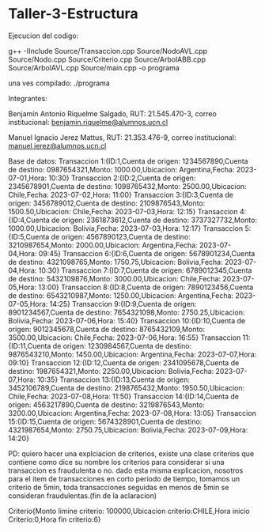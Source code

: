 # Taller-3-Estructura
Ejecucion del codigo:

g++ -IInclude Source/Transaccion.cpp Source/NodoAVL.cpp Source/Nodo.cpp Source/Criterio.cpp Source/ArbolABB.cpp Source/ArbolAVL.cpp Source/main.cpp -o programa

una ves compilado: ./programa

Integrantes: 

Benjamín Antonio Riquelme Salgado, RUT: 21.545.470-3, correo institucional: benjamin.riquelme@alumnos.ucn.cl

Manuel Ignacio Jerez Mattus, RUT: 21.353.476-9, correo institucional: manuel.jerez@alumnos.ucn.cl

Base de datos:
Transaccion 1:{ID:1,Cuenta de origen: 1234567890,Cuenta de destino: 0987654321,Monto: 1000.00,Ubicacion: Argentina,Fecha: 2023-07-01,Hora: 10:30}
Transaccion 2:{ID:2,Cuenta de origen: 2345678901,Cuenta de destino: 1098765432,Monto: 2500.00,Ubicacion: Chile,Fecha: 2023-07-02,Hora: 11:00}
Transaccion 3:{ID:3,Cuenta de origen: 3456789012,Cuenta de destino: 2109876543,Monto: 1500.50,Ubicacion: Chile,Fecha: 2023-07-03,Hora: 12:15}
Transaccion 4:{ID:4,Cuenta de origen: 2361873612,Cuenta de destino: 3737327732,Monto: 1000.00,Ubicacion: Bolivia,Fecha: 2023-07-03,Hora: 12:17}
Transaccion 5:{ID:5,Cuenta de origen: 4567890123,Cuenta de destino: 3210987654,Monto: 2000.00,Ubicacion: Argentina,Fecha: 2023-07-04,Hora: 09:45}
Transaccion 6:{ID:6,Cuenta de origen: 5678901234,Cuenta de destino: 4321098765,Monto: 1750.75,Ubicacion: Bolivia,Fecha: 2023-07-04,Hora: 10:30}
Transaccion 7:{ID:7,Cuenta de origen: 6789012345,Cuenta de destino: 5432109876,Monto: 3000.00,Ubicacion: Chile,Fecha: 2023-07-05,Hora: 13:00}
Transaccion 8:{ID:8,Cuenta de origen: 7890123456,Cuenta de destino: 6543210987,Monto: 1250.00,Ubicacion: Argentina,Fecha: 2023-07-05,Hora: 14:25}
Transaccion 9:{ID:9,Cuenta de origen: 8901234567,Cuenta de destino: 7654321098,Monto: 2750.25,Ubicacion: Bolivia,Fecha: 2023-07-06,Hora: 15:40}
Transaccion 10:{ID:10,Cuenta de origen: 9012345678,Cuenta de destino: 8765432109,Monto: 3500.00,Ubicacion: Chile,Fecha: 2023-07-06,Hora: 16:55}
Transaccion 11:{ID:11,Cuenta de origen: 1230984567,Cuenta de destino: 9876543210,Monto: 1450.00,Ubicacion: Argentina,Fecha: 2023-07-07,Hora: 09:10}
Transaccion 12:{ID:12,Cuenta de origen: 2341095678,Cuenta de destino: 1987654321,Monto: 2250.00,Ubicacion: Bolivia,Fecha: 2023-07-07,Hora: 10:35}
Transaccion 13:{ID:13,Cuenta de origen: 3452106789,Cuenta de destino: 2198765432,Monto: 1950.50,Ubicacion: Chile,Fecha: 2023-07-08,Hora: 11:50}
Transaccion 14:{ID:14,Cuenta de origen: 4563217890,Cuenta de destino: 3219876543,Monto: 3200.00,Ubicacion: Argentina,Fecha: 2023-07-08,Hora: 13:05}
Transaccion 15:{ID:15,Cuenta de origen: 5674328901,Cuenta de destino: 4321987654,Monto: 2750.75,Ubicacion: Bolivia,Fecha: 2023-07-09,Hora: 14:20}

PD: quiero hacer una explciacion de criterios, existe una clase criterios que contiene como dice su nombre los criterios para considerar si una transaccion es fraudulenta o no. 
dado esta misma explicacion, nosotros para el item de transacciones en corto periodo de tiempo, tomamos un criterio de 5min, toda transacciones seguidas en menos de 5min se consideran fraudulentas.(fin de la aclaracion)

Criterio{Monto limine criterio: 100000,Ubicacion criterio:CHILE,Hora inicio Criterio:0,Hora fin criterio:6}




